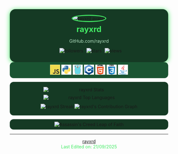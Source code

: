 <!-- Profile Card Banner (Compact) -->
<div align="center" style="background: #153a24; border-radius: 18px; padding: 18px 0; box-shadow: 0 2px 16px #43ea64; max-width: 560px; margin: auto;">
  <img src="https://avatars.githubusercontent.com/u/your-github-id?v=4" alt="rayxrd avatar" width="80" style="border-radius: 50%; border: 3px solid #43ea64;">
  <h1 style="color:#43ea64; font-size:1.8em; margin: 8px 0;">rayxrd</h1>
  <p style="color:#b7e6c6; font-size:1em;">GitHub.com/rayxrd</p>
  <div style="margin: 10px 0;">
    <img src="https://img.shields.io/twitter/follow/?logo=twitter&style=for-the-badge" alt="" style="margin:0 3px;">
    <img src="https://img.shields.io/github/followers/rayxrd?label=Followers&style=for-the-badge" alt="followers" style="margin:0 3px;">
    <img src="https://img.shields.io/github/stars/rayxrd?label=Stars&style=for-the-badge" alt="stars" style="margin:0 3px;">
    <img src="https://komarev.com/ghpvc/?username=rayxrd&label=Profile%20views&color=43ea64&style=for-the-badge" alt="views" style="margin:0 3px;">
  </div>
</div>

<!-- Languages and Tools Section (Compact) -->
<div align="center" style="background: #1a5432; border-radius: 12px; margin: 14px 0 0 0; padding: 8px 0; max-width: 560px; margin:auto;">
  <a href="https://www.w3schools.com/js/" target="_blank"><img src="https://raw.githubusercontent.com/devicons/devicon/master/icons/javascript/javascript-original.svg" width="32"></a>
  <a href="https://www.python.org/" target="_blank"><img src="https://raw.githubusercontent.com/devicons/devicon/master/icons/python/python-original.svg" width="32"></a>
  <a href="https://golang.org/" target="_blank"><img src="https://raw.githubusercontent.com/devicons/devicon/master/icons/go/go-original.svg" width="32"></a>
  <a href="https://www.cplusplus.com/" target="_blank"><img src="https://raw.githubusercontent.com/devicons/devicon/master/icons/cplusplus/cplusplus-original.svg" width="32"></a>
  <a href="https://www.w3schools.com/html/" target="_blank"><img src="https://raw.githubusercontent.com/devicons/devicon/master/icons/html5/html5-original-wordmark.svg" width="32"></a>
  <a href="https://www.w3schools.com/css/" target="_blank"><img src="https://raw.githubusercontent.com/devicons/devicon/master/icons/css3/css3-original-wordmark.svg" width="32"></a>
  <a href="https://www.java.com/" target="_blank"><img src="https://raw.githubusercontent.com/devicons/devicon/master/icons/java/java-original.svg" width="32"></a>
</div>

<!-- Stats, Languages, Streak, Activity Graph (Compact) -->
<div align="center" style="background: #153a24; border-radius: 12px; margin: 12px auto; padding: 12px 0; max-width: 560px;">
  <div style="display: flex; flex-wrap: wrap; justify-content: center;">
    <img src="https://github-readme-stats.vercel.app/api?username=rayxrd&show_icons=true&theme=react&border_radius=12&bg_color=153a24,153a24,153a24&title_color=43ea64&text_color=c0ffc0&icon_color=43ea64" width="290" alt="rayxrd Stats" style="margin:4px;">
    <img src="https://github-readme-stats.vercel.app/api/top-langs?username=rayxrd&show_icons=true&theme=react&border_radius=12&bg_color=153a24,153a24,153a24&title_color=43ea64&text_color=c0ffc0&icon_color=43ea64&layout=compact" width="290" alt="rayxrd Top Languages" style="margin:4px;">
  </div>
  <img src="https://github-readme-streak-stats.herokuapp.com/?user=rayxrd&theme=react&background=153a24&ring=43ea64&fire=43ea64&currStreakLabel=43ea64&sideNums=43ea64&sideLabels=c0ffc0&dates=c0ffc0&border_radius=12" width="560" alt="rayxrd Streak" style="margin:8px 0;">
  <img src="https://github-readme-activity-graph.vercel.app/graph?username=rayxrd&theme=react-dark&bg_color=153a24,153a24,153a24&color=43ea64&line=43ea64&point=c0ffc0" width="560" alt="rayxrd's Contribution Graph" style="margin:8px 0;">
</div>

<!-- Assassin's Creed GIF Banner (Compact) -->
<div align="center" style="background: #153a24; border-radius: 12px; margin: 10px auto; padding: 8px 0; max-width: 560px;">
  <img alt="Assassin's Creed Leap of Faith" width="340" src="https://media.tenor.com/9Wcbh5wQvIwAAAAC/assassins-creed-leap.gif">
</div>

<hr>
<p align="center" style="color:#43ea64;"><a href="https://github.com/rayxrd">rayxrd</a><br>
Last Edited on: 21/09/2025</p>
